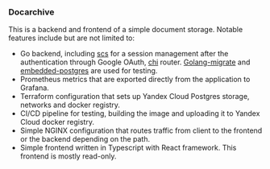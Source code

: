 ### Docarchive

This is a backend and frontend of a simple document storage. Notable features include but are not limited to:
- Go backend, including [scs](https://github.com/alexedwards/scs) for a session management after the authentication through Google OAuth, [chi](https://pkg.go.dev/github.com/go-chi/chi@v1.5.5) router. [Golang-migrate](https://pkg.go.dev/github.com/golang-migrate/migrate/v4@v4.16.2) and [embedded-postgres](https://pkg.go.dev/github.com/fergusstrange/embedded-postgres@v1.25.0) are used for testing.
- Prometheus metrics that are exported directly from the application to Grafana.
- Terraform configuration that sets up Yandex Cloud Postgres storage, networks and docker registry.
- CI/CD pipeline for testing, building the image and uploading it to Yandex Cloud docker registry.
- Simple NGINX configuration that routes traffic from client to the frontend or the backend depending on the path.
- Simple frontend written in Typescript with React framework. This frontend is mostly read-only.
